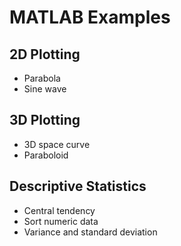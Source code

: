 # MATLAB Examples

## 2D Plotting
- Parabola
- Sine wave

## 3D Plotting
- 3D space curve
- Paraboloid

## Descriptive Statistics
- Central tendency
- Sort numeric data
- Variance and standard deviation